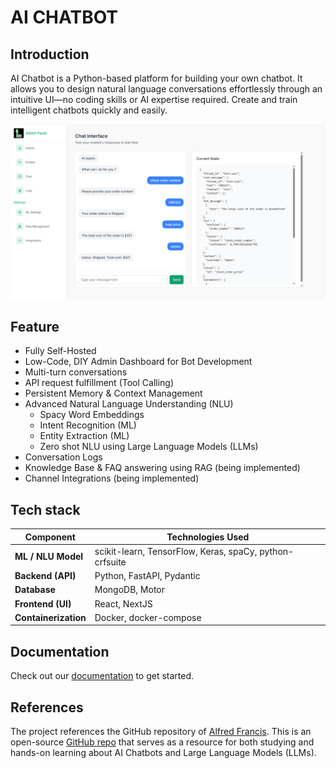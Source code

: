 # AI CHATBOT
## Introduction

AI Chatbot is a Python-based platform for building your own chatbot. It allows you to design natural language conversations effortlessly through an intuitive UI—no coding skills or AI expertise required. Create and train intelligent chatbots quickly and easily.

![](/docs/screenshots/admin_chat.png)

## Feature
* Fully Self-Hosted
* Low-Code, DIY Admin Dashboard for Bot Development
* Multi-turn conversations
* API request fulfillment (Tool Calling)
* Persistent Memory & Context Management
* Advanced Natural Language Understanding (NLU)
    * Spacy Word Embeddings
    * Intent Recognition (ML)
    * Entity Extraction (ML)
    * Zero shot NLU using Large Language Models (LLMs)
* Conversation Logs
* Knowledge Base & FAQ answering using RAG (being implemented)
* Channel Integrations (being implemented)

## Tech stack

| **Component**        | **Technologies Used**                                   |
| -------------------- | ------------------------------------------------------- |
| **ML / NLU Model**   | scikit-learn, TensorFlow, Keras, spaCy, python-crfsuite |
| **Backend (API)**    | Python, FastAPI, Pydantic                               |
| **Database**         | MongoDB, Motor                                          |
| **Frontend (UI)**    | React, NextJS                                           |
| **Containerization** | Docker, docker-compose                                  |

## Documentation

Check out our [documentation](/docs/README.md) to get started.

## References
The project references the GitHub repository of [Alfred Francis](https://github.com/alfredfrancis). This is an open-source [GitHub repo](https://github.com/alfredfrancis/ai-chatbot-framework/tree/master?tab=readme-ov-file#documentation) that serves as a resource for both studying and hands-on learning about AI Chatbots and Large Language Models (LLMs).

